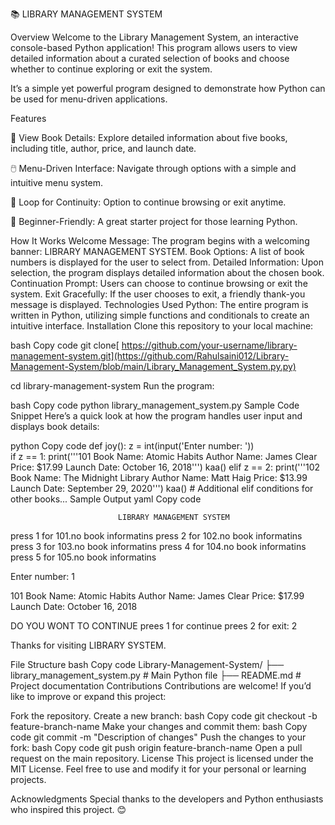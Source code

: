 📚 LIBRARY MANAGEMENT SYSTEM


Overview
Welcome to the Library Management System, an interactive console-based Python application!
This program allows users to view detailed information about a curated selection of books and choose whether to continue exploring or exit the system.


It’s a simple yet powerful program designed to demonstrate how Python can be used for menu-driven applications.




Features

📖 View Book Details: Explore detailed information about five books, including title, author, price, and launch date.

🖱️ Menu-Driven Interface: Navigate through options with a simple and intuitive menu system.

🔄 Loop for Continuity: Option to continue browsing or exit anytime.

🎉 Beginner-Friendly: A great starter project for those learning Python.










How It Works
Welcome Message: The program begins with a welcoming banner: LIBRARY MANAGEMENT SYSTEM.
Book Options: A list of book numbers is displayed for the user to select from.
Detailed Information: Upon selection, the program displays detailed information about the chosen book.
Continuation Prompt: Users can choose to continue browsing or exit the system.
Exit Gracefully: If the user chooses to exit, a friendly thank-you message is displayed.
Technologies Used
Python: The entire program is written in Python, utilizing simple functions and conditionals to create an intuitive interface.
Installation
Clone this repository to your local machine:






bash
Copy code
git clone[ https://github.com/your-username/library-management-system.git](https://github.com/Rahulsaini012/Library-Management-System/blob/main/Library_Management_System.py.py)

cd library-management-system
Run the program:



bash
Copy code
python library_management_system.py
Sample Code Snippet
Here’s a quick look at how the program handles user input and displays book details:



python
Copy code
def joy():
    z = int(input('Enter number: '))   
    if z == 1:
        print('''101 Book Name: Atomic Habits
        Author Name: James Clear
        Price: $17.99
        Launch Date: October 16, 2018''')
        kaa()
    elif z == 2:
        print('''102 Book Name: The Midnight Library
        Author Name: Matt Haig
        Price: $13.99
        Launch Date: September 29, 2020''')
        kaa()
    # Additional elif conditions for other books...
Sample Output
yaml
Copy code

                            
                            
                            LIBRARY MANAGEMENT SYSTEM

press 1 for 101.no book informatins
press 2 for 102.no book informatins
press 3 for 103.no book informatins
press 4 for 104.no book informatins
press 5 for 105.no book informatins

Enter number: 1


101 Book Name: Atomic Habits
     Author Name: James Clear
     Price: $17.99
     Launch Date: October 16, 2018


DO YOU WONT TO CONTINUE
prees 1 for continue
prees 2 for exit: 2



Thanks for visiting LIBRARY SYSTEM.




File Structure
bash
Copy code
Library-Management-System/
├── library_management_system.py  # Main Python file
├── README.md                     # Project documentation
Contributions
Contributions are welcome! If you’d like to improve or expand this project:




Fork the repository.
Create a new branch:
bash
Copy code
git checkout -b feature-branch-name
Make your changes and commit them:
bash
Copy code
git commit -m "Description of changes"
Push the changes to your fork:
bash
Copy code
git push origin feature-branch-name
Open a pull request on the main repository.
License
This project is licensed under the MIT License. Feel free to use and modify it for your personal or learning projects.



Acknowledgments
Special thanks to the developers and Python enthusiasts who inspired this project. 😊
